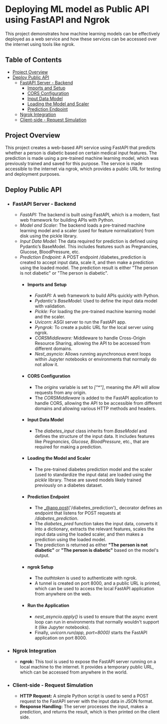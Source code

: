 # Deploying ML model as Public API using FastAPI and Ngrok
This project demonstrates how machine learning models can be effectively deployed as a web service and how these services can be accessed over the internet using tools like ngrok.

## Table of Contents
- [Project Overview](#project-overview)
- [Deploy Public API](#deploy-public-api)
  - [FastAPI Server - Backend](#fastapi-server---backend)
    - [Imports and Setup](#imports-and-setup)
    - [CORS Configuration](#cors-configuration)
    - [Input Data Model](#input-data-model)
    - [Loading the Model and Scaler](#loading-the-model-and-scaler)
    - [Prediction Endpoint](#prediction-endpoint)
  - [Ngrok Integration](#ngrok-integration)
  - [Client-side - Request Simulation](#client-side---request-simulation)

## Project Overview
This project creates a web-based API service using FastAPI that predicts whether a person is diabetic based on certain medical input features. The prediction is made using a pre-trained machine learning model, which was previously trained and saved for this purpose. The service is made accessible to the internet via ngrok, which provides a public URL for testing and deployment purposes.

## Deploy Public API
- ### FastAPI Server - Backend
  - _FastAPI:_ The backend is built using FastAPI, which is a modern, fast web framework for building APIs with Python.
  - _Model and Scaler:_ The backend loads a pre-trained machine learning model and a scaler (used for feature normalization) from disk using the pickle library.
  - _Input Data Model:_ The data required for prediction is defined using Pydantic’s BaseModel. This includes features such as Pregnancies, Glucose, BloodPressure, etc.
  - _Prediction Endpoint:_ A POST endpoint /diabetes_prediction is created to accept input data, scale it, and then make a prediction using the loaded model. The prediction result is either "The person is not diabetic" or "The person is diabetic".
    - #### Imports and Setup
      - _FastAPI:_ A web framework to build APIs quickly with Python.
      - _Pydantic's BaseModel:_ Used to define the input data model with validation.
      - _Pickle:_ For loading the pre-trained machine learning model and the scaler.
      - _Uvicorn:_ ASGI server to run the FastAPI app.
      - _Pyngrok:_ To create a public URL for the local server using ngrok.
      - _CORSMiddleware:_ Middleware to handle Cross-Origin Resource Sharing, allowing the API to be accessed from different domains.
      - _Nest_asyncio:_ Allows running asynchronous event loops within Jupyter notebooks or environments that normally do not allow it.
    - #### CORS Configuration
      - The _origins_ variable is set to _["*"]_, meaning the API will allow requests from any origin.
      - The _CORSMiddleware_ is added to the FastAPI application to handle CORS, allowing the API to be accessible from different domains and allowing various HTTP methods and headers.
    - #### Input Data Model
      - The _diabetes_input_ class inherits from _BaseModel_ and defines the structure of the input data. It includes features like _Pregnancies, Glucose, BloodPressure_, etc., that are required for making a prediction.
    - #### Loading the Model and Scaler
      - The pre-trained diabetes prediction model and the scaler (used to standardize the input data) are loaded using the _pickle_ library. These are saved models likely trained previously on a diabetes dataset.
    - #### Prediction Endpoint
      - The _@app.post('/diabetes_prediction')_ decorator defines an endpoint that listens for POST requests at _/diabetes_prediction_.
      - The _diabetes_pred_ function takes the input data, converts it into a dictionary, extracts the relevant features, scales the input data using the loaded scaler, and then makes a prediction using the loaded model.
      - The prediction is returned as either **"The person is not diabetic"** or **"The person is diabetic"** based on the model's output.
    - #### ngrok Setup
      - The _authtoken_ is used to authenticate with ngrok.
      - A tunnel is created on port 8000, and a public URL is printed, which can be used to access the local FastAPI application from anywhere on the web.
    - #### Run the Application
      - _nest_asyncio.apply()_ is used to ensure that the async event loop can run in environments that normally wouldn't support it (like Jupyter notebooks).
      - Finally, _uvicorn.run(app, port=8000)_ starts the FastAPI application on port 8000.

- ### Ngrok Integration
  - **ngrok:** This tool is used to expose the FastAPI server running on a local machine to the internet. It provides a temporary public URL, which can be accessed from anywhere in the world.

- ### Client-side - Request Simulation
  - **HTTP Request:** A simple Python script is used to send a POST request to the FastAPI server with the input data in JSON format.
  - **Response Handling:** The server processes the input, makes a prediction, and returns the result, which is then printed on the client side.
